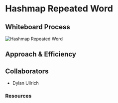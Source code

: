 # Hashmap Repeated Word

## Whiteboard Process

![Hashmap Repeated Word]()

## Approach & Efficiency

## Collaborators

- Dylan Ullrich

### Resources
